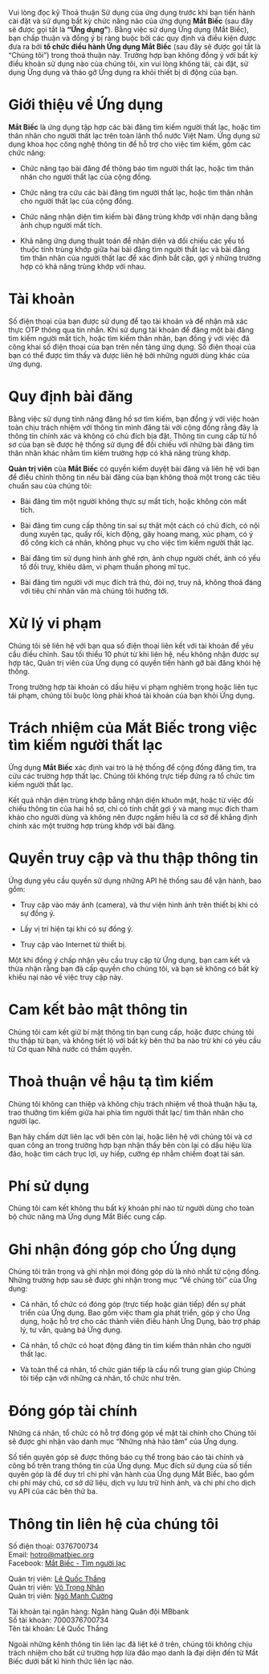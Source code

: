 Vui lòng đọc kỹ Thoả thuận Sử dụng của ứng dụng trước khi bạn tiến hành cài đặt và sử dụng bất kỳ chức năng nào của ứng dụng **Mắt Biếc** (sau đây sẽ được gọi tắt là **“Ứng dụng”**). Bằng việc sử dụng Ứng dụng (Mắt Biếc), bạn chấp thuận và đồng ý bị ràng buộc bởi các quy định và điều kiện được đưa ra bởi **tổ chức điều hành Ứng dụng Mắt Biếc** (sau đây sẽ được gọi tắt là “Chúng tôi”) trong thoả thuận này. Trường hợp bạn không đồng ý với bất kỳ điều khoản sử dụng nào của chúng tôi, xin vui lòng không tải, cài đặt, sử dụng Ứng dụng và tháo gỡ Ứng dụng ra khỏi thiết bị di động của bạn.  

# Giới thiệu về Ứng dụng

**Mắt Biếc** là ứng dụng tập hợp các bài đăng tìm kiếm người thất lạc, hoặc tìm thân nhân cho người thất lạc trên toàn lãnh thổ nước Việt Nam. Ứng dụng sử dụng khoa học công nghệ thông tin để hỗ trợ cho việc tìm kiếm, gồm các chức năng:

- Chức năng tạo bài đăng để thông báo tìm người thất lạc, hoặc tìm thân nhân cho người thất lạc của cộng đồng.

- Chức năng tra cứu các bài đăng tìm người thất lạc, hoặc tìm thân nhân cho người thất lạc của cộng đồng.

- Chức năng nhận diện tìm kiếm bài đăng trùng khớp với nhận dạng bằng ảnh chụp người mất tích.

- Khả năng ứng dụng thuật toán để nhận diện và đối chiếu các yếu tố thuộc tính trùng khớp giữa hai bài đăng tìm người thất lạc và bài đăng tìm thân nhân của người thất lạc để xác định bắt cặp, gợi ý những trường hợp có khả năng trùng khớp với nhau.

# Tài khoản

Số điện thoại của bạn được sử dụng để tạo tài khoản và để nhận mã xác thực OTP thông qua tin nhắn. Khi sử dụng tài khoản để đăng một bài đăng tìm kiếm người mất tích, hoặc tìm kiếm thân nhân, bạn đồng ý với việc đã công khai số điện thoại của bạn trên nền tảng ứng dụng. Số điện thoại của bạn có thể được tìm thấy và được liên hệ bởi những người dùng khác của ứng dụng.

# Quy định bài đăng

Bằng việc sử dụng tính năng đăng hồ sơ tìm kiếm, bạn đồng ý với việc hoàn toàn chịu trách nhiệm với thông tin mình đăng tải với cộng đồng rằng đây là thông tin chính xác và không có chủ đích bịa đặt. Thông tin cung cấp từ hồ sơ của bạn sẽ được hệ thống sử dụng để đối chiếu với những bài đăng tìm thân nhân khác nhằm tìm kiếm trường hợp có khả năng trùng khớp.

**Quản trị viên** của **Mắt Biếc** có quyền kiểm duyệt bài đăng và liên hệ với bạn để điều chỉnh thông tin nếu bài đăng của bạn không thoả một trong các tiêu chuẩn sau của chúng tôi:

- Bài đăng tìm một người không thực sự mất tích, hoặc không còn mất tích.

- Bài đăng tìm cung cấp thông tin sai sự thật một cách có chủ đích, có nội dung xuyên tạc, quấy rối, kích động, gây hoang mang, xúc phạm, có ý đồ công kích cá nhân, không phục vụ cho việc tìm kiếm người thất lạc.

- Bài đăng tìm sử dụng hình ảnh ghê rợn, ảnh chụp người chết, ảnh có yếu tố đồi truỵ, khiêu dâm, vi phạm thuần phong mĩ tục.

- Bài đăng tìm người với mục đích trả thù, đòi nợ, truy nã, không thoả đáng với tiêu chí nhân văn mà chúng tôi hướng tới.

# Xử lý vi phạm

Chúng tôi sẽ liên hệ với bạn qua số điện thoại liên kết với tài khoản để yêu cầu điều chỉnh. Sau tối thiểu 10 phút từ khi liên hệ, nếu không nhận được sự hợp tác, Quản trị viên của Ứng dụng có quyền tiến hành gỡ bài đăng khỏi hệ thống.

Trong trường hợp tài khoản có dấu hiệu vi phạm nghiêm trọng hoặc liên tục tái phạm, chúng tôi buộc lòng phải khoá tài khoản của bạn khỏi Ứng dụng.

# Trách nhiệm của Mắt Biếc trong việc tìm kiếm người thất lạc

Ứng dụng **Mắt Biếc** xác định vai trò là hệ thống để cộng đồng đăng tìm, tra cứu các trường hợp thất lạc. Chúng tôi không trực tiếp đứng ra tổ chức tìm kiếm người thất lạc.

Kết quả nhận diện trùng khớp bằng nhận diện khuôn mặt, hoặc từ việc đối chiếu thông tin của hai hồ sơ, chỉ có tính chất gợi ý và mang mục đích tham khảo cho người dùng và không nên được ngầm hiểu là cơ sở để khẳng định chính xác một trường hợp trùng khớp với bài đăng.

# Quyền truy cập và thu thập thông tin

Ứng dụng yêu cầu quyền sử dụng những API hệ thống sau để vận hành, bao gồm:

- Truy cập vào máy ảnh (camera), và thư viện hình ảnh trên thiết bị khi có sự đồng ý.

- Lấy vị trí hiện tại khi có sự đồng ý.

- Truy cập vào Internet từ thiết bị.

Một khi đồng ý chấp nhận yêu cầu truy cập từ Ứng dụng, bạn cam kết và thừa nhận rằng bạn đã cấp quyền cho chúng tôi, và bạn sẽ không có bất kỳ khiếu nại nào về việc truy cập này.

# Cam kết bảo mật thông tin

Chúng tôi cam kết giữ bí mật thông tin bạn cung cấp, hoặc được chúng tôi thu thập từ bạn, và không tiết lộ với bất kỳ bên thứ ba nào trừ khi có yêu cầu từ Cơ quan Nhà nước có thẩm quyền.

# Thoả thuận về hậu tạ tìm kiếm

Chúng tôi không can thiệp và không chịu trách nhiệm về thoả thuận hậu tạ, trao thưởng tìm kiếm giữa hai phía tìm người thất lạc/ tìm thân nhân cho người lạc.

Bạn hãy chấm dứt liên lạc với bên còn lại, hoặc liên hệ với chúng tôi và cơ quan công an trong trường hợp bạn nhận thấy bên còn lại có dấu hiệu lừa đảo, hoặc tìm cách trục lợi, uy hiếp, cưỡng ép nhằm chiếm đoạt tài sản.

# Phí sử dụng

Chúng tôi cam kết không thu bất kỳ khoản phí nào từ người dùng cho toàn bộ chức năng mà Ứng dụng Mắt Biếc cung cấp.

# Ghi nhận đóng góp cho Ứng dụng

Chúng tôi trân trọng và ghi nhận mọi đóng góp dù là nhỏ nhất từ cộng đồng. Những trường hợp sau sẽ được ghi nhận trong mục “Về chúng tôi” của Ứng dụng:

- Cá nhân, tổ chức có đóng góp (trực tiếp hoặc gián tiếp) đến sự phát triển của Ứng dụng. Bao gồm việc tham gia phát triển, góp ý cho Ứng dụng, hoặc hỗ trợ cho các thành viên điều hành Ứng Dụng, bảo trợ pháp lý, tư vấn, quảng bá Ứng dụng.

- Cá nhân, tổ chức có hoạt động đăng tin tìm kiếm thân nhân cho người thất lạc.

- Và toàn thể cá nhân, tổ chức gián tiếp là cầu nối trung gian giúp Chúng tôi tiếp cận với những cá nhân, tổ chức như trên.

# Đóng góp tài chính

Những cá nhân, tổ chức có hỗ trợ đóng góp về mặt tài chính cho Chúng tôi sẽ được ghi nhận vào danh mục “Những nhà hảo tâm” của Ứng dụng.

Số tiền quyên góp sẽ được thông báo cụ thể trong báo cáo tài chính và công bố trên trang thông tin của Ứng dụng. Mục đích sử dụng của số tiền quyên góp là để duy trì chi phí vận hành của Ứng dụng Mắt Biếc, bao gồm chi phí máy chủ, cơ sở dữ liệu, dịch vụ lưu trữ hình ảnh, và chi phí cho dịch vụ API của các bên thử ba.

# Thông tin liên hệ của chúng tôi

Số điện thoại: 0376700734  
Email: hotro@matbiec.org  
Facebook: [Mắt Biếc - Tìm người lạc](https://www.facebook.com/matbiecapp)

Quản trị viên: [Lê Quốc Thắng](https://www.facebook.com/silverhair.guy)  
Quản trị viên: [Võ Trọng Nhân](https://www.facebook.com/nhanvo.it)  
Quản trị viên: [Ngô Mạnh Cường](https://www.facebook.com/cuong.ngo265)  

Tài khoản tại ngân hàng: Ngân hàng Quân đội MBbank  
Số tài khoản: 7000376700734  
Tên tài khoản: Lê Quốc Thắng

Ngoài những kênh thông tin liên lạc đã liệt kê ở trên, chúng tôi không chịu trách nhiệm cho bất cứ trường hợp lừa đảo mạo danh là đại diện đến từ Mắt Biếc dưới bất kì hình thức liên lạc nào.
